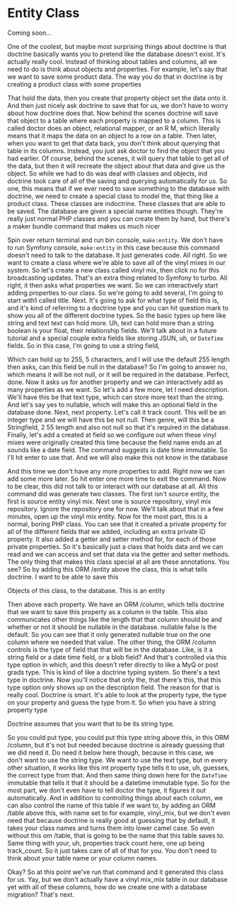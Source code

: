 # Entity Class

Coming soon...

One of the coolest, but maybe most surprising things about doctrine is that doctrine
basically wants you to pretend like the database doesn't exist. It's actually really
cool. Instead of thinking about tables and columns, all we need to do is think about
objects and properties. For example, let's say that we want to save some product
data. The way you do that in doctrine is by creating a product class with some
properties

That hold the data, then you create that property object set the data onto it. And
then just nicely ask doctrine to save that for us, we don't have to worry about how
doctrine does that. Now behind the scenes doctrine will save that object to a table
where each property is mapped to a column. This is called doctor does an object,
relational mapper, or an R M, which literally means that it maps the data on an
object to a row on a table. Then later, when you want to get that data back, you
don't think about querying that table in its columns. Instead, you just ask doctor to
find the object that you had earlier. Of course, behind the scenes, it will query
that table to get all of the data, but then it will recreate the object about that
data and give us the object. So while we had to do was deal with classes and objects,
ind doctrine took care of all of the saving and querying automatically for us. So
one, this means that if we ever need to save something to the database with doctrine,
we need to create a special class to model the, that thing like a product class.
These classes are indoctrine. These classes that are able to be saved. The database
are given a special name entities though. They're really just normal PHP classes and
you can create them by hand, but there's a maker bundle command that makes us much
nicer

Spin over return terminal and run bin console, `make:entity`. We don't have to run
Symfony console, `make:entity` in this case because this command doesn't need to talk
to the database. It just generates code. All right. So we want to create a class
where we're able to save all of the vinyl mixes in our system. So let's create a new
class called vinyl mix, then click no for this broadcasting updates. That's an extra
thing related to Symfony to turbo. All right, it then asks what properties we want.
So we can interactively start adding properties to our class. So we're going to add
several, I'm going to start with1 called title. Next. It's going to ask for what type
of field this is, and it's kind of referring to a doctrine type and you can hit
question mark to show you all of the different doctrine types. So the basic types up
here like string and text text can hold more. Uh, text can hold more than a string
boolean is your float, their relationship fields. We'll talk about in a future
tutorial and a special couple extra fields like storing JSUN, uh, or `DateTime`
fields. So in this case, I'm going to use a string field,

Which can hold up to 255, 5 characters, and I will use the default 255 length then
asks, can this field be null in the database? So I'm going to answer no, which means
it will be not null, or it will be required in the database. Perfect, done. Now it
asks us for another property and we can interactively add as many properties as we
want. So let's add a few more, let I need description. We'll have this be that text
type, which can store more text than the string. And let's say yes to nullable, which
will make this an optional field in the database done. Next, next property. Let's
call it track count. This will be an integer type and we will have this be not null.
Then genre, will this be a Stringfield, 2 55 length and also not null so that it's
required in the database. Finally, let's add a created at field so we configure out
when these vinyl mixes were originally created this time because the field name ends
an at sounds like a date field. The command suggests is date time immutable. So I'll
hit enter to use that. And we will also make this not know in the database

And this time we don't have any more properties to add. Right now we can add some
more later. So hit enter one more time to exit the command. Now to be clear, this did
not talk to or interact with our database at all. All this command did was generate
two classes. The first isn't source entity, the first is source entity vinyl mix.
Next one is source repository, vinyl mix repository. Ignore the repository one for
now. We'll talk about that in a few minutes, open up the vinyl mix entity. Now for
the most part, this is a normal, boring PHP class. You can see that it created a
private property for all of the different fields that we added, including an extra
private ID property. It also added a getter and setter method for, for each of those
private properties. So it's basically just a class that holds data and we can read
and we can access and set that data via the getter and setter methods. The only thing
that makes this class special at all are these annotations. You see? So by adding
this ORM /entity above the class, this is what tells doctrine. I want to be able to
save this

Objects of this class, to the database. This is an entity

Then above each property. We have an ORM /column, which tells doctrine that we want
to save this property as a column in the table. This also communicates other things
like the length that that column should be and whether or not it should be nullable
in the database. nullable false is the default. So you can see that it only generated
nullable true on the one column where we needed that value. The other thing, the ORM
/column controls is the type of field that that will be in the database. Like, is it
a string field or a date time field, or a blob field? And that's controlled via this
type option in which, and this doesn't refer directly to like a MyQ or post grads
type. This is kind of like a doctrine typing system. So there's a text type in
doctrine. Now you'll notice that only the, that there's this, that this type option
only shows up on the description field. The reason for that is really cool. Doctrine
is smart. It's able to look at the property type, the type on your property and guess
the type from it. So when you have a string property type

Doctrine assumes that you want that to be its string type.

So you could put type, you could put this type string above this, in this ORM
/column, but it's not but needed because doctrine is already guessing that we did
need it. Do need it below here though, because in this case, we don't want to use the
string type. We want to use the text type, but in every other situation, it works
like this int property type tells it to use, uh, guesses, the correct type from that.
And then same thing down here for the `DateTime` immutable that tells it that it
should be a datetime immutable type. So for the most part, we don't even have to tell
doctor the type, it figures it out automatically. And in addition to controlling
things about each column, we can also control the name of this table if we want to,
by adding an ORM /table above this, with name set to for example, vinyl_mix, but we
don't even need that because doctrine is really good at guessing that by default, it
takes your class names and turns them into lower camel case. So even without this om
/table, that is going to be the name that this table saves to. Same thing with your,
uh, properties track count here, one up being track_count. So it just takes care of
all of that for you. You don't need to think about your table name or your column
names.

Okay? So at this point we've run that command and it generated this class for us.
Yay, but we don't actually have a vinyl mix_mix table in our database yet with all of
these columns, how do we create one with a database migration? That's next.
